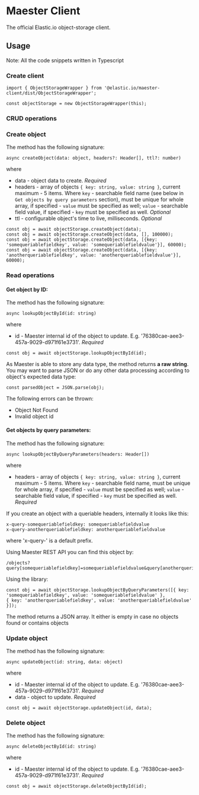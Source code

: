 # Maester Client

The official Elastic.io object-storage client.

## Usage

Note: All the code snippets written in Typescript

### Create client
```
import { ObjectStorageWrapper } from '@elastic.io/maester-client/dist/ObjectStorageWrapper';

const objectStorage = new ObjectStorageWrapper(this);
```

### CRUD operations

### Create object

The method has the following signature:
```
async createObject(data: object, headers?: Header[], ttl?: number)
```
where
- data - object data to create. *Required*
- headers - array of objects `{ key: string, value: string }`, current maximum - 5 items. Where `key` - searchable field name (see below in `Get objects by query parameters` section), must be unique for whole array, if specified - `value` must be specified as well; `value` - searchable field value, if specified - `key` must be specified as well. *Optional*
- ttl - configurable object's time to live, milliseconds. *Optional*

```
const obj = await objectStorage.createObject(data);
const obj = await objectStorage.createObject(data, [], 100000);
const obj = await objectStorage.createObject(data, [{key: 'somequeriablefieldkey', value: 'somequeriablefieldvalue'}], 60000);
const obj = await objectStorage.createObject(data, [{key: 'anotherqueriablefieldkey', value: 'anotherqueriablefieldvalue'}], 60000);
```

### Read operations
#### Get object by ID:

The method has the following signature:
```
async lookupObjectById(id: string)
```
where
- id - Maester internal id of the object to update. E.g. '76380cae-aee3-457a-9029-d971f61e3731'. *Required*

```
const obj = await objectStorage.lookupObjectById(id);
```
As Maester is able to store any data type, the method returns **a raw string**.
You may want to parse JSON or do any other data processing according to object's expected data type:
```
const parsedObject = JSON.parse(obj);
```
The following errors can be thrown:
- Object Not Found
- Invalid object id

#### Get objects by query parameters:

The method has the following signature:
```
async lookupObjectByQueryParameters(headers: Header[])
```
where
- headers - array of objects `{ key: string, value: string }`, current maximum - 5 items. Where `key` - searchable field name, must be unique for whole array, if specified - `value` must be specified as well; `value` - searchable field value, if specified - `key` must be specified as well. *Required*

If you create an object with a queriable headers, internally it looks like this:
```
x-query-somequeriablefieldkey: somequeriablefieldvalue
x-query-anotherqueriablefieldkey: anotherqueriablefieldvalue
```
where 'x-query-' is a default prefix.

Using Maester REST API you can find this object by:
```
/objects?query[somequeriablefieldkey]=somequeriablefieldvalue&query[anotherqueriablefieldkey]=anotherqueriablefieldvalue
```
Using the library:
```
const obj = await objectStorage.lookupObjectByQueryParameters([{ key: 'somequeriablefieldkey', value: 'somequeriablefieldvalue' },
{ key: 'anotherqueriablefieldkey', value: 'anotherqueriablefieldvalue' }]);
```
The method returns a JSON array. It either is empty in case no objects found or contains objects

### Update object

The method has the following signature:
```
async updateObject(id: string, data: object)
```
where
- id - Maester internal id of the object to update. E.g. '76380cae-aee3-457a-9029-d971f61e3731'. *Required*
- data - object to update. *Required*

```
const obj = await objectStorage.updateObject(id, data);
```

### Delete object

The method has the following signature:
```
async deleteObjectById(id: string)
```
where
- id - Maester internal id of the object to update. E.g. '76380cae-aee3-457a-9029-d971f61e3731'. *Required*

```
const obj = await objectStorage.deleteObjectById(id);
```
